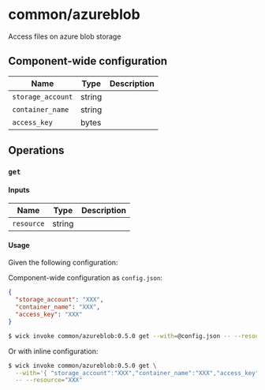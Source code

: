 # common/azureblob

Access files on azure blob storage


## Component-wide configuration

| Name | Type | Description |
| ---- | ---- | ----------- |
| `storage_account` | string |  |
| `container_name` | string |  |
| `access_key` | bytes |  |


## Operations

### `get`

#### Inputs

| Name | Type | Description |
| ---- | ---- | ----------- |
| `resource` | string |  |

#### Usage

Given the following configuration:

Component-wide configuration as `config.json`:

```json
{ 
  "storage_account": "XXX",
  "container_name": "XXX",
  "access_key": "XXX"
}
```

```bash
$ wick invoke common/azureblob:0.5.0 get --with=@config.json -- --resource="XXX"
```

Or with inline configuration:

```bash
$ wick invoke common/azureblob:0.5.0 get \
  --with='{ "storage_account":"XXX","container_name":"XXX","access_key":"XXX" }' \
  -- --resource="XXX"
```

